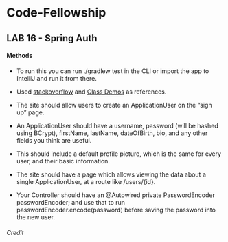 # Code-Fellowship



## LAB 16 - Spring Auth


#### Methods

* To run this you can run ./gradlew test in the CLI or import the app to IntelliJ and run it from there.
* Used <a href=https://stackoverflow.com/questions/7428039/java-constructor-method-with-optional-parameters>stackoverflow</a> and <a href=https://github.com/codefellows/seattle-java-401d7/tree/master/class-06>Class Demos</a> as references.

* The site should allow users to create an ApplicationUser on the “sign up” page.

* An ApplicationUser should have a username, password (will be hashed using BCrypt), firstName, lastName, dateOfBirth, bio, and any other fields you think are useful.

* This should include a default profile picture, which is the same for every user, and their basic information.

* The site should have a page which allows viewing the data about a single ApplicationUser, at a route like /users/{id}.

* Your Controller should have an @Autowired private PasswordEncoder passwordEncoder; and use that to run passwordEncoder.encode(password) before saving the password into the new user.

###### Credit


